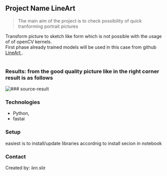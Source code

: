 ## Project Name LineArt
> <p>The main aim of the project is to check possibility of quick tranforming portrait pictures 
Transform picture to sketch like form which is  not  possible with the usage of of openCV kernels. <br>
First phase already trained models will be used in this case from github [LineArt ](https://github.com/vijishmadhavan/ArtLine) .<br>
<br>


### Results: from the good quality picture like in the right corner result is as follows

![### source-result ](art.jpg)



### Technologies
* Python, 
* fastai


### Setup
easiest is to install/update libraries accordnig to install secion in notebook




### Contact
Created by: _len.sla_

